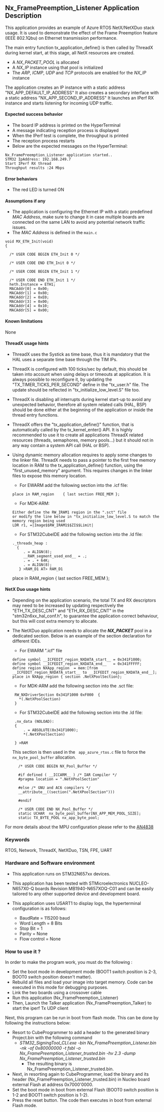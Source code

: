 ##  <b>Nx_FramePreemption_Listener Application Description</b>

This application provides an example of Azure RTOS NetX/NetXDuo stack usage.
It is used to demonstrate the effect of the Frame Preemption feature (IEEE 802.1Qbu) on Ethernet transmission performance.

The main entry function tx_application_define() is then called by ThreadX during kernel start, at this stage, all NetX resources are created.

 + A <i> NX_PACKET_POOL </i> is allocated
 + A <i>NX_IP</i> instance using that pool is initialized
 + The <i>ARP</i>, <i>ICMP</i>, <i>UDP</i> and <i>TCP</i> protocols are enabled for the <i>NX_IP</i> instance

The application creates an IP instance with a static address "NX_APP_DEFAULT_IP_ADDRESS"
It also creates a secondary interface with a static address "NX_APP_SECOND_IP_ADDRESS"
It launches an IPerf RX instance and starts listening for incoming UDP traffic.

####  <b>Expected success behavior</b>

 + The board IP address is printed on the HyperTerminal
 + A message indicating reception process is displayed
 + When the IPerf test is complete, the throughput is printed
 + The reception process restarts
 + Below are the expected messages on the HyperTerminal:
 ```
Nx_FramePreemption_Listener application started..
STM32 IpAddress: 192.168.249.7 
Start IPerf RX thread
Throughput results :24 Mbps

```
#### <b>Error behaviors</b>

+ The red LED is turned ON


#### <b>Assumptions if any</b>

- The application is configuring the Ethernet IP with a static predefined <i>MAC Address</i>, make sure to change it in case multiple boards are connected on the same LAN to avoid any potential network traffic issues.
- The <i>MAC Address</i> is defined in the `main.c`

```
void MX_ETH_Init(void)
{

  /* USER CODE BEGIN ETH_Init 0 */

  /* USER CODE END ETH_Init 0 */

  /* USER CODE BEGIN ETH_Init 1 */

  /* USER CODE END ETH_Init 1 */
  heth.Instance = ETH1;
  MACAddr[0] = 0x00;
  MACAddr[1] = 0x80;
  MACAddr[2] = 0xE0;
  MACAddr[3] = 0x00;
  MACAddr[4] = 0x10;
  MACAddr[5] = 0x00;
```
#### <b>Known limitations</b>
None

#### <b>ThreadX usage hints</b>

 - ThreadX uses the Systick as time base, thus it is mandatory that the HAL uses a separate time base through the TIM IPs.
 - ThreadX is configured with 100 ticks/sec by default, this should be taken into account when using delays or timeouts at application. It is always possible to reconfigure it, by updating the "TX_TIMER_TICKS_PER_SECOND" define in the "tx_user.h" file. The update should be reflected in "tx_initialize_low_level.S" file too.
 - ThreadX is disabling all interrupts during kernel start-up to avoid any unexpected behavior, therefore all system related calls (HAL, BSP) should be done either at the beginning of the application or inside the thread entry functions.
 - ThreadX offers the "tx_application_define()" function, that is automatically called by the tx_kernel_enter() API.
   It is highly recommended to use it to create all applications ThreadX related resources (threads, semaphores, memory pools...)  but it should not in any way contain a system API call (HAL or BSP).
 - Using dynamic memory allocation requires to apply some changes to the linker file.
   ThreadX needs to pass a pointer to the first free memory location in RAM to the tx_application_define() function,
   using the "first_unused_memory" argument.
   This requires changes in the linker files to expose this memory location.
    + For EWARM add the following section into the .icf file:
     ```
     place in RAM_region    { last section FREE_MEM };
     ```
    + For MDK-ARM:
    ```
    Either define the RW_IRAM1 region in the ".sct" file
    or modify the line below in "tx_initialize_low_level.S to match the memory region being used
    LDR r1, =|Image$$RW_IRAM1$$ZI$$Limit|
    ```
    + For STM32CubeIDE add the following section into the .ld file:
    ```
    ._threadx_heap :
      {
         . = ALIGN(8);
         __RAM_segment_used_end__ = .;
         . = . + 64K;
         . = ALIGN(8);
       } >RAM_D1 AT> RAM_D1
    ```

	 place in RAM_region    { last section FREE_MEM };


#### <b>NetX Duo usage hints</b>

- Depending on the application scenario, the total TX and RX descriptors may need to be increased by updating respectively  the "ETH_TX_DESC_CNT" and "ETH_RX_DESC_CNT" in the "stm32n6xx_hal_conf.h", to guarantee the application correct behaviour, but this will cost extra memory to allocate.
- The NetXDuo application needs to allocate the <b> <i> NX_PACKET </i> </b> pool in a dedicated section.
Below is an example of the section declaration for different IDEs.
   + For EWARM ".icf" file
   ```
   define symbol __ICFEDIT_region_NXDATA_start__ = 0x341F1000;
   define symbol __ICFEDIT_region_NXDATA_end__   = 0x341FFFFF;
   define region NXApp_region  = mem:[from __ICFEDIT_region_NXDATA_start__ to __ICFEDIT_region_NXDATA_end__];
   place in NXApp_region { section .NetXPoolSection};
   ```

   + For MDK-ARM add the following section into the .sct file:
   ```
    RW_NXDriverSection 0x341F1000 0xF000  {
      *(.NetXPoolSection)
    }
  ```
  
   + For STM32CubeIDE add the following section into the .ld file:
   ```
    .nx_data (NOLOAD):
    {
        . = ABSOLUTE(0x341F1000);
        *(.NetXPoolSection)

    } >RAM
   ```
  This section is then used in the <code> app_azure_rtos.c</code> file to force the <code>nx_byte_pool_buffer</code> allocation.

```
      /* USER CODE BEGIN NX_Pool_Buffer */

      #if defined ( __ICCARM__ ) /* IAR Compiler */
      #pragma location = ".NetXPoolSection"

      #else /* GNU and AC6 compilers */
      __attribute__((section(".NetXPoolSection")))

      #endif

      /* USER CODE END NX_Pool_Buffer */
      static UCHAR  nx_byte_pool_buffer[NX_APP_MEM_POOL_SIZE];
      static TX_BYTE_POOL nx_app_byte_pool;
  ```
For more details about the MPU configuration please refer to the [AN4838](https://www.st.com/resource/en/application_note/dm00272912-managing-memory-protection-unit-in-stm32-mcus-stmicroelectronics.pdf)

### <b>Keywords</b>

RTOS, Network, ThreadX, NetXDuo, TSN, FPE, UART

### <b>Hardware and Software environment</b>

  - This application runs on STM32N657xx devices.
  - This application has been tested with STMicroelectronics NUCLEO-N657X0-Q boards Revision MB1940-N657XOQ-C01 and can be easily tailored to any other supported device and development board.

  - This application uses USART1 to display logs, the hyperterminal configuration is as follows:
      - BaudRate = 115200 baud
      - Word Length = 8 Bits
      - Stop Bit = 1
      - Parity = None
      - Flow control = None

### <b>How to use it ?</b>

In order to make the program work, you must do the following :

 - Set the boot mode in development mode (BOOT1 switch position is 2-3, BOOT0 switch position doesn't matter).
 - Rebuild all files and load your image into target memory. Code can be executed in this mode for debugging purposes.
 - Link the two boards using a crossover cable
 - Run this application (Nx_FramePreemption_Listener)
 - Then, Launch the Talker application (Nx_FramePreemption_Talker) to start the iperf Tx UDP client

Next, this program can be run in boot from flash mode. This can be done by following the instructions below:

 - Resort to CubeProgrammer to add a header to the generated binary Project.bin with the following command
   - *STM32_SigningTool_CLI.exe -bin Nx_FramePreemption_Listener.bin -nk -of 0x80000000 -t fsbl -o Nx_FramePreemption_Listener_trusted.bin -hv 2.3 -dump Nx_FramePreemption_Listener_trusted.bin*
       - The resulting binary is Nx_FramePreemption_Listener_trusted.bin.
 - Next, in resorting again to CubeProgrammer, load the binary and its header (Nx_FramePreemption_Listener_trusted.bin) in Nucleo board external Flash at address 0x7000'0000.
 - Set the boot mode in boot from external Flash (BOOT0 switch position is 1-2 and BOOT1 switch position is 1-2).
 - Press the reset button. The code then executes in boot from external Flash mode.
 


